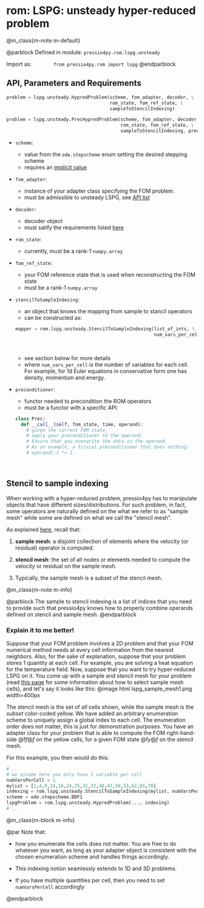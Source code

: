 
# rom: LSPG: unsteady hyper-reduced problem

@m_class{m-note m-default}

@parblock
Defined in module: `pressio4py.rom.lspg.unsteady`

Import as: &emsp; &emsp; &emsp; `from pressio4py.rom import lspg`
@endparblock


## API, Parameters and Requirements

```py
problem = lspg.unsteady.HypredProblem(scheme, fom_adapter, decoder, \
								      rom_state, fom_ref_state, \
									  sampleToStencilIndexing)

problem = lspg.unsteady.PrecHypredProblem(scheme, fom_adapter, decoder, \
									      rom_state, fom_ref_state, \
										  sampleToStencilIndexing, preconditioner)
```

- `scheme`:
  - value from the `ode.stepscheme` enum setting the desired stepping scheme
  - requires an [implicit value](md_pages_components_ode_steppers_implicit.html)

- `fom_adapter`:
  - instance of your adapter class specifying the FOM problem. <br/>
  - must be admissible to unsteady LSPG, see [API list](./md_pages_components_rom_fom_apis.html)

- `decoder`:
  - decoder object
  - must satify the requirements listed [here](md_pages_components_rom_decoder.html)

- `rom_state`:
  - currently, must be a rank-1 `numpy.array`

- `fom_ref_state`:
  - your FOM reference state that is used when reconstructing the FOM state
  - must be a rank-1 `numpy.array`

- `stencilToSampleIndexing`:
  - an object that knows the mapping from sample to stancil operators
  - can be constructed as: <br/>
  ```py
  mapper = rom.lspg.unsteady.StencilToSampleIndexing(list_of_ints, \
                                                     num_vars_per_cell)
  ```
  &nbsp;
  - see section below for more details
  - where `num_vars_per_cell` is the number of variables for each cell.
    For example, for 1d Euler equations in conservative form one has density, momentum and energy.

- `preconditioner`:
  - functor needed to precondition the ROM operators
  - must be a functor with a specific API:
  ```py
  class Prec:
	def __call__(self, fom_state, time, operand):
	  # given the current FOM state,
	  # apply your preconditioner to the operand.
	  # Ensure that you overwrite the data in the operand.
	  # As an example, a trivial preconditioner that does nothing:
	  # operand[:] *= 1.
  ```
<br/>

## Stencil to sample indexing

When working with a hyper-reduced problem, pressio4py has to manipulate objects
that have different sizes/distributions.
For such problem, in fact, some operators are naturally defined
on the what we refer to as "sample mesh" while some are defined on what
we call the "stencil mesh".

As explained [here](https://pressio.github.io/algos/hyper/), recall that:

1. **sample mesh**: a disjoint collection of elements where the velocity (or residual) operator is computed.

2. **stencil mesh**: the set of all nodes or elements needed to compute the velocity or residual on the sample mesh.

3. Typically, the sample mesh is a subset of the stencil mesh.

<!-- For more details on this and hyper-reduction in general, -->
<!-- see [this page](https://pressio.github.io/algos/hyper/). -->

@m_class{m-note m-info}

@parblock
The sample to stencil indexing is a list of indices that you need to provide such that
pressio4py knows how to properly combine operands defined on stencil and sample mesh.
@endparblock


### Explain it to me better!

Suppose that your FOM problem involves a 2D problem and that your FOM numerical
method needs at every cell information from the nearest neighbors.
Also, for the sake of explanation, suppose that your problem stores 1 quantity at each cell.
For example, you are solving a heat equation for the temperature field.
Now, suppose that you want to try hyper-reduced LSPG on it.
You come up with a sample and stencil mesh for your problem
(read [this page](https://pressio.github.io/algos/hyper/) for some information about
how to select sample mesh cells), and let's say it looks like this:
@image html lspg_sample_mesh1.png width=400px

The stencil mesh is the set of *all* cells shown,
while the sample mesh is the *subset* color-coded yellow.
We have added an arbitrary enumeration scheme to uniquely assign a global index to each cell.
The enumeration order does not matter, this is just for demonstration purposes.
You have an adapter class for your problem that is able to compute
the FOM right-hand-side @f$f@f$ on the yellow cells, for a given
FOM state @f$y@f$ on the stencil mesh.

For this example, you then would do this:

```py
# ...
# we assume here you only have 1 variable per cell
numVarsPerCell = 1
mylist = [1,4,9,14,18,24,25,31,37,40,47,50,53,62,65,70]
indexing = rom.lspg.unsteady.StencilToSampleIndexing(mylist, numVarsPerCell)
scheme = ode.stepscheme.BDF1
lspgProblem = rom.lspg.unsteady.HypredProblem(..., indexing)
# ...
```

@m_class{m-block m-info}

@par Note that:
- how you enumerate the cells does not matter.
  You are free to do whatever you want, as long as your adapter object is
  consistent with the chosen enumeration scheme and handles things accordingly.

- This indexing notion seamlessly extends to 1D and 3D problems.

- If you have multiple quantities per cell, then you need to set `numVarsPerCell` accordingly

@endparblock


<!-- Now, suppose that you want to do LSPG with BDF1. In such case, pressio4py has to compute: -->
<!-- @f[ -->
<!-- R = y_{n+1}-y_{n}- hf(t_{n+1},y_{n+1}) -->
<!-- @f] -->
<!-- where @f$y@f$ is a FOM state, @f$f@f$ the right-hand-size, @f$t@f$ is time, and @f$R@f$ is the residual. -->
